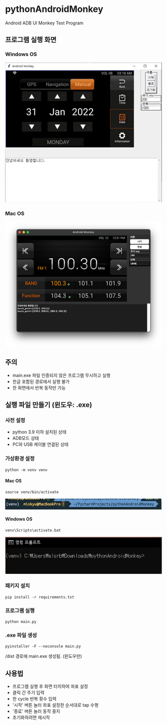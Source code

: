 # pythonAndroidMonkey
Android ADB UI Monkey Test Program

## 프로그램 실행 화면

### Windows OS

![](action.gif)

### Mac OS

![img.png](img.png)

## 주의

- main.exe 파일 인증되지 않은 프로그램 무시하고 실행
- 한글 포함된 경로에서 실행 불가
- 한 화면에서 반복 동작만 가능

## 실행 파일 만들기 (윈도우: .exe)

### 사전 설정

- python 3.9 이하 설치된 상태
- ADB모드 상태
- PC와 USB 케이블 연결된 상태

### 가상환경 설정

    python -m venv venv

#### Mac OS

    source venv/bin/activate

![img_2.png](img_2.png)

#### Windows OS

    venv\Scripts\activate.bat

![img_1.png](img_1.png)

### 패키지 설치

    pip install -r requirements.txt

### 프로그램 실행

    python main.py

### .exe 파일 생성

    pyinstaller -F --noconsole main.py

/dist 경로에 main.exe 생성됨. (윈도우만)

## 사용법

- 프로그램 실행 후 화면 터치하여 좌표 설정
- 클릭 간 주기 입력
- 한 cycle 반복 횟수 입력
- '시작' 버튼 눌러 좌표 설정한 순서대로 tap 수행
- '종료' 버튼 눌러 동작 중지
- 초기화하려면 재시작
